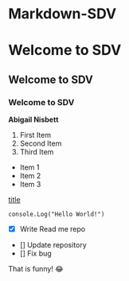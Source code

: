 # Markdown-SDV

# Welcome to SDV
## Welcome to SDV

### Welcome to SDV

**Abigail Nisbett**

1. First Item
2. Second Item
3. Third Item

- Item 1
- Item 2
- Item 3

[title](https://www.google.com/)

`console.Log("Hello World!")`

-[X] Write Read me repo
- [] Update repository
- [] Fix bug

That is funny! :joy: